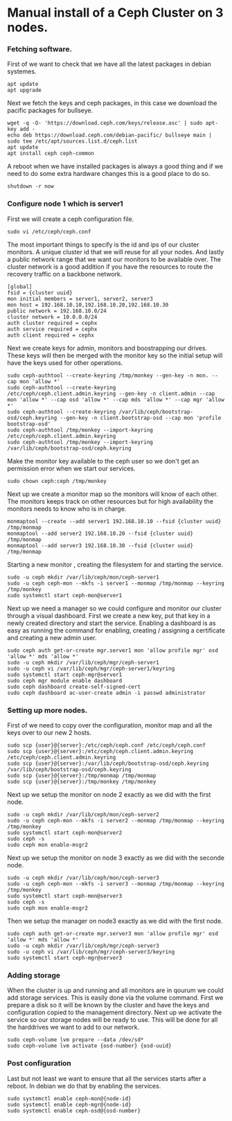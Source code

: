 # Manual install of a Ceph Cluster on 3 nodes.

### Fetching software.

First of we want to check that we have all the latest packages in debian systemes.
```
apt update
apt upgrade
```

Next we fetch the keys and ceph packages, in this case we download the pacific packages for bullseye.
```
wget -q -O- 'https://download.ceph.com/keys/release.asc' | sudo apt-key add -
echo deb https://download.ceph.com/debian-pacific/ bullseye main | sudo tee /etc/apt/sources.list.d/ceph.list
apt update
apt install ceph ceph-common
```

A reboot when we have installed packages is always a good thing and if we need to do some extra hardware changes this is a good place to do so.
```
shutdown -r now
```

### Configure node 1 which is server1

First we will create a ceph configuration file.
```
sudo vi /etc/ceph/ceph.conf
```

The most important things to specify is the id and ips of our cluster monitors. A unique cluster id that we will reuse for all your nodes. And lastly a public network range that we want our monitors to be available over. The cluster network is a good addition if you have the resources to route the recovery traffic on a backbone network.
```
[global]
fsid = {cluster uuid}
mon initial members = server1, server2, server3
mon host = 192.168.10.10,192.168.10.20,192.168.10.30
public network = 192.168.10.0/24
cluster network = 10.0.0.0/24
auth cluster required = cephx
auth service required = cephx
auth client required = cephx
```

Next we create keys for admin, monitors and boostrapping our drives. These keys will then be merged with the monitor key so the initial setup will have the keys used for other operations.
```
sudo ceph-authtool --create-keyring /tmp/monkey --gen-key -n mon. --cap mon 'allow *'
sudo ceph-authtool --create-keyring /etc/ceph/ceph.client.admin.keyring --gen-key -n client.admin --cap mon 'allow *' --cap osd 'allow *' --cap mds 'allow *' --cap mgr 'allow *'
sudo ceph-authtool --create-keyring /var/lib/ceph/bootstrap-osd/ceph.keyring --gen-key -n client.bootstrap-osd --cap mon 'profile bootstrap-osd'
sudo ceph-authtool /tmp/monkey --import-keyring /etc/ceph/ceph.client.admin.keyring
sudo ceph-authtool /tmp/monkey --import-keyring /var/lib/ceph/bootstrap-osd/ceph.keyring
```

Make the monitor key available to the ceph user so we don't get an permission error when we start our services.
```
sudo chown ceph:ceph /tmp/monkey
```

Next up we create a monitor map so the monitors will know of each other. The monitors keeps track on other resources but for high availability the monitors needs to know who is in charge.
```
monmaptool --create --add server1 192.168.10.10 --fsid {cluster uuid} /tmp/monmap
monmaptool --add server2 192.168.10.20 --fsid {cluster uuid} /tmp/monmap
monmaptool --add server3 192.168.10.30 --fsid {cluster uuid} /tmp/monmap
```

Starting a new monitor , creating the filesystem for and starting the service.
```
sudo -u ceph mkdir /var/lib/ceph/mon/ceph-server1
sudo -u ceph ceph-mon --mkfs -i server1 --monmap /tmp/monmap --keyring /tmp/monkey
sudo systemctl start ceph-mon@server1
```

Next up we need a manager so we could configure and monitor our cluster through a visual dashboard. First we create a new key, put that key in a newly created directory and start the service. Enabling a dashboard is as easy as running the command for enabling, creating / assigning a certificate and creating a new admin user.
```
sudo ceph auth get-or-create mgr.server1 mon 'allow profile mgr' osd 'allow *' mds 'allow *'
sudo -u ceph mkdir /var/lib/ceph/mgr/ceph-server1
sudo -u ceph vi /var/lib/ceph/mgr/ceph-server1/keyring
sudo systemctl start ceph-mgr@server1
sudo ceph mgr module enable dashboard
sudo ceph dashboard create-self-signed-cert
sudo ceph dashboard ac-user-create admin -i passwd administrator
```

### Setting up more nodes.

First of we need to copy over the configuration, monitor map and all the keys over to our new 2 hosts.
```
sudo scp {user}@{server}:/etc/ceph/ceph.conf /etc/ceph/ceph.conf
sudo scp {user}@{server}:/etc/ceph/ceph.client.admin.keyring /etc/ceph/ceph.client.admin.keyring
sudo scp {user}@{server}:/var/lib/ceph/bootstrap-osd/ceph.keyring /var/lib/ceph/bootstrap-osd/ceph.keyring
sudo scp {user}@{server}:/tmp/monmap /tmp/monmap
sudo scp {user}@{server}:/tmp/monkey /tmp/monkey
```

Next up we setup the monitor on node 2 exactly as we did with the first node.
```
sudo -u ceph mkdir /var/lib/ceph/mon/ceph-server2
sudo -u ceph ceph-mon --mkfs -i server2 --monmap /tmp/monmap --keyring /tmp/monkey
sudo systemctl start ceph-mon@server2
sudo ceph -s
sudo ceph mon enable-msgr2
```

Next up we setup the monitor on node 3 exactly as we did with the seconde node.
```
sudo -u ceph mkdir /var/lib/ceph/mon/ceph-server3
sudo -u ceph ceph-mon --mkfs -i server3 --monmap /tmp/monmap --keyring /tmp/monkey
sudo systemctl start ceph-mon@server3
sudo ceph -s
sudo ceph mon enable-msgr2
```

Then we setup the manager on node3 exactly as we did with the first node.
```
sudo ceph auth get-or-create mgr.server3 mon 'allow profile mgr' osd 'allow *' mds 'allow *'
sudo -u ceph mkdir /var/lib/ceph/mgr/ceph-server3
sudo -u ceph vi /var/lib/ceph/mgr/ceph-server3/keyring
sudo systemctl start ceph-mgr@server3
```

### Adding storage

When the cluster is up and running and all monitors are in qourum we could add storage services. This is easily done via the volume command. First we prepare a disk so it will be known by the cluster and have the keys and configuration copied to the management directory. Next up we activate the service so our storage nodes will be ready to use. This will be done for all the harddrives we want to add to our network.
```
sudo ceph-volume lvm prepare --data /dev/sd* 
sudo ceph-volume lvm activate {osd-number} {osd-uuid}
```

### Post configuration

Last but not least we want to ensure that all the services starts after a reboot. In debian we do that by enabling the services.
```
sudo systemctl enable ceph-mon@{node-id}
sudo systemctl enable ceph-mgr@{node-id}
sudo systemctl enable ceph-osd@{osd-number}
```

